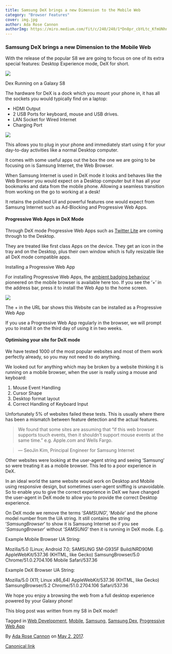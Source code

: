 ```yaml
---
title: Samsung DeX brings a new Dimension to the Mobile Web
category: "Browser Features"
cover: img.jpg
author: Ada Rose Cannon
authorImg: https://miro.medium.com/fit/c/240/240/1*Dn8pr_cbYLtc_KfmUNhnBA.png
---
```


### Samsung DeX brings a new Dimension to the Mobile Web

With the release of the popular S8 we are going to focus on one of its extra special features: Desktop Experience mode, DeX for short.

![](https://cdn-images-1.medium.com/max/800/1*mAPAUBANl5j_ckV4J_6YXQ.png)

Dex Running on a Galaxy S8

The hardware for DeX is a dock which you mount your phone in, it has all the sockets you would typically find on a laptop:

*   HDMI Output
*   2 USB Ports for keyboard, mouse and USB drives.
*   LAN Socket for Wired Internet
*   Charging Port

![](https://cdn-images-1.medium.com/max/600/1*vGFbDPRC87bvIZlIA34OsQ.jpeg)

This allows you to plug in your phone and immediately start using it for your day-to-day activities like a normal Desktop computer.

It comes with some useful apps out the box the one we are going to be focusing on is Samsung Internet, the Web Browser.

When Samsung Internet is used in DeX mode it looks and behaves like the Web Browser you would expect on a Desktop computer but it has all your bookmarks and data from the mobile phone. Allowing a seamless transition from working on the go to working at a desk!

It retains the polished UI and powerful features one would expect from Samsung Internet such as Ad-Blocking and Progressive Web Apps.

#### Progressive Web Apps in DeX Mode

Through DeX mode Progressive Web Apps such as [Twitter Lite](https://mobile.twitter.com) are coming through to the Desktop.

They are treated like first class Apps on the device. They get an icon in the tray and on the Desktop, plus their own window which is fully resizable like all DeX mode compatible apps.

Installing a Progressive Web App

For installing Progressive Web Apps, the [ambient badging behaviour](https://medium.com/samsung-internet-dev/what-does-it-mean-to-be-an-app-ace43eb6b94d) pioneered on the mobile browser is available here too. If you see the ‘+’ in the address bar, press it to install the Web App to the home screen.

![](https://cdn-images-1.medium.com/max/800/1*kv8X7noSzt_SIFnsp-dkxg.png)

The + in the URL bar shows this Website can be installed as a Progressive Web App

If you use a Progressive Web App regularly in the browser, we will prompt you to install it on the third day of using it in two weeks.

#### Optimising your site for DeX mode

We have tested 1000 of the most popular websites and most of them work perfectly already, so you may not need to do anything.

We looked out for anything which may be broken by a website thinking it is running on a mobile browser, when the user is really using a mouse and keyboard:

1.  Mouse Event Handling
2.  Cursor Shape
3.  Desktop format layout
4.  Correct Handling of Keyboard Input

Unfortunately 5% of websites failed these tests. This is usually where there has been a mismatch between feature detection and the actual features.

> We found that some sites are assuming that “if this web browser supports touch events, then it shouldn’t support mouse events at the same time.” e.g. Apple.com and Wells Fargo.

> — SeoJin Kim, Principal Engineer for Samsung Internet

Other websites were looking at the user-agent string and seeing ‘Samsung’ so were treating it as a mobile browser. This led to a poor experience in DeX.

In an ideal world the same website would work on Desktop and Mobile using responsive design, but sometimes user-agent sniffing is unavoidable. So to enable you to give the correct experience in DeX we have changed the user-agent in DeX mode to allow you to provide the correct Desktop experience.

On DeX mode we remove the terms ‘_SAMSUNG_’, ‘_Mobile_’ and the phone model number from the UA string. It still contains the string ‘_SamsungBrowser_’ to show it is Samsung Internet so if you see ‘_SamsungBrowser_’ without ‘_SAMSUNG_’ then it is running in DeX mode. E.g.

Example Mobile Browser UA String:

Mozilla/5.0 (Linux; Android 7.0; SAMSUNG SM-G935F Build/NRD90M) AppleWebKit/537.36 (KHTML, like Gecko) SamsungBrowser/5.0 Chrome/51.0.2704.106 Mobile Safari/537.36

Example DeX Browser UA String:

Mozilla/5.0 (X11; Linux x86_64) AppleWebKit/537.36 (KHTML, like Gecko) SamsungBrowser/5.2 Chrome/51.0.2704.106 Safari/537.36

We hope you enjoy a browsing the web from a full desktop experience powered by your Galaxy phone!

This blog post was written from my S8 in DeX mode!!

Tagged in [Web Development](https://medium.com/tag/web-development), [Mobile](https://medium.com/tag/mobile), [Samsung](https://medium.com/tag/samsung), [Samsung Dex](https://medium.com/tag/samsung-dex), [Progressive Web App](https://medium.com/tag/progressive-web-app)

By [Ada Rose Cannon](https://medium.com/@Lady_Ada_King) on [May 2, 2017](https://medium.com/p/f80d7edcab29).

[Canonical link](https://medium.com/@Lady_Ada_King/samsung-dex-brings-a-new-dimension-to-the-mobile-web-f80d7edcab29)
